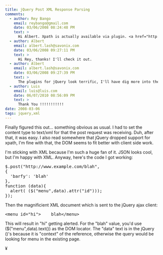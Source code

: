 ```yaml
---
title: jQuery Post XML Response Parsing
comments:
  - author: Rey Bango
    email: reybango@gmail.com
    date: 03/06/2008 08:24:48 PM
    text: >
      Hi Albert. Xpath is actually available via plugin. <a href="http://docs.jquery.com/Release:jQuery_1.2#XPath_Compatibility_Plugin" rel="nofollow">http://docs.jquery.com/Release:jQuery_1.2#XPath_Compatibility_Plugin</a><br/><br/>HTH.<br/><br/>Rey<br/>jQuery Team
  - author: Albert
    email: albert.lash@savonix.com
    date: 03/06/2008 09:27:11 PM
    text: >
      Hi Rey, thanks! I'll check it out.
  - author: Albert
    email: albert.lash@savonix.com
    date: 03/06/2008 09:27:39 PM
    text: >
      The plugins for jQuery look terrific, I'll have dig more into there.
  - author: Luis
    email: luis@luis.com
    date: 06/07/2010 08:56:09 PM
    text: >
      Thank You !!!!!!!!!!!
date: 2008-03-06
tags: jquery,xml
---
```

Finally figured this out... something obvious as usual. I had to set the content type to text/xml for that the post request was receiving. Duh, after that, it was easy. I also read somewhere that jQuery dropped support for xpath, I'm fine with that, the DOM seems to fit better with client side work.

I'm sticking with XML because I'm such a huge fan of it. JSON looks cool, but I'm happy with XML. Anyway, here's the code I got working:

<pre class="sh_javascript">
$.post("http://www.example.com/blah",
{
  'barfy': 'blah'
},
function (data){
  alert( ($("menu",data).attr("id")));
});
</pre>

Then the magnificient XML document which is sent to the jQuery ajax client:

<pre class="sh_xml">
&lt;menu id="hi">    blah&lt;/menu>
</pre>

This will result in "hi" getting alerted. For the "blah" value, you'd use ($("menu",data).text()) as the DOM locator. The "data" text is in the jQuery ()'s because it is "context" of the reference, otherwise the query would be looking for menu in the existing page.

¥

